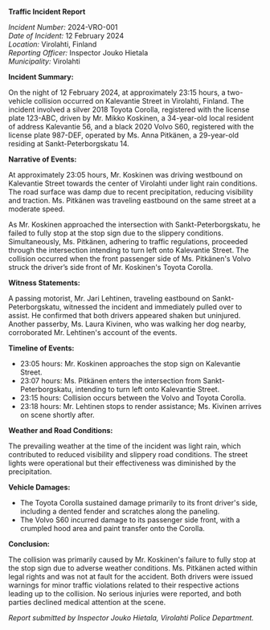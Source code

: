 **Traffic Incident Report**

*Incident Number:* 2024-VRO-001  
*Date of Incident:* 12 February 2024  
*Location:* Virolahti, Finland  
*Reporting Officer:* Inspector Jouko Hietala  
*Municipality:* Virolahti  

**Incident Summary:**

On the night of 12 February 2024, at approximately 23:15 hours, a two-vehicle collision occurred on Kalevantie Street in Virolahti, Finland. The incident involved a silver 2018 Toyota Corolla, registered with the license plate 123-ABC, driven by Mr. Mikko Koskinen, a 34-year-old local resident of address Kalevantie 56, and a black 2020 Volvo S60, registered with the license plate 987-DEF, operated by Ms. Anna Pitkänen, a 29-year-old residing at Sankt-Peterborgskatu 14.

**Narrative of Events:**

At approximately 23:05 hours, Mr. Koskinen was driving westbound on Kalevantie Street towards the center of Virolahti under light rain conditions. The road surface was damp due to recent precipitation, reducing visibility and traction. Ms. Pitkänen was traveling eastbound on the same street at a moderate speed.

As Mr. Koskinen approached the intersection with Sankt-Peterborgskatu, he failed to fully stop at the stop sign due to the slippery conditions. Simultaneously, Ms. Pitkänen, adhering to traffic regulations, proceeded through the intersection intending to turn left onto Kalevantie Street. The collision occurred when the front passenger side of Ms. Pitkänen's Volvo struck the driver’s side front of Mr. Koskinen's Toyota Corolla.

**Witness Statements:**

A passing motorist, Mr. Jari Lehtinen, traveling eastbound on Sankt-Peterborgskatu, witnessed the incident and immediately pulled over to assist. He confirmed that both drivers appeared shaken but uninjured. Another passerby, Ms. Laura Kivinen, who was walking her dog nearby, corroborated Mr. Lehtinen's account of the events.

**Timeline of Events:**

- 23:05 hours: Mr. Koskinen approaches the stop sign on Kalevantie Street.
- 23:07 hours: Ms. Pitkänen enters the intersection from Sankt-Peterborgskatu, intending to turn left onto Kalevantie Street.
- 23:15 hours: Collision occurs between the Volvo and Toyota Corolla.
- 23:18 hours: Mr. Lehtinen stops to render assistance; Ms. Kivinen arrives on scene shortly after.

**Weather and Road Conditions:**

The prevailing weather at the time of the incident was light rain, which contributed to reduced visibility and slippery road conditions. The street lights were operational but their effectiveness was diminished by the precipitation.

**Vehicle Damages:**

- The Toyota Corolla sustained damage primarily to its front driver's side, including a dented fender and scratches along the paneling.
- The Volvo S60 incurred damage to its passenger side front, with a crumpled hood area and paint transfer onto the Corolla.

**Conclusion:**

The collision was primarily caused by Mr. Koskinen's failure to fully stop at the stop sign due to adverse weather conditions. Ms. Pitkänen acted within legal rights and was not at fault for the accident. Both drivers were issued warnings for minor traffic violations related to their respective actions leading up to the collision. No serious injuries were reported, and both parties declined medical attention at the scene.

*Report submitted by Inspector Jouko Hietala, Virolahti Police Department.*